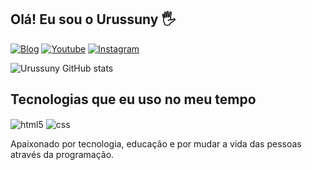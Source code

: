 ## Olá! Eu sou o Urussuny 🖐️

[![Blog](https://img.shields.io/website?label=urussunyninfo67.blogspot.com&style=for-the-badge&url=https://urussunyninfo67.blogspot.com/)](https://urussunyninfo67.blogspot.com)
[![Youtube](https://img.shields.io/badge/YouTube-FF0000?style=for-the-badge&logo=youtube&logoColor=white)](https://youtube.com/user/ni23melville)
[![Instagram](https://img.shields.io/badge/Instagram-E4405F?style=for-the-badge&logo=instagram&logoColor=white)](https://instagram.com/urusuny/)

![Urussuny GitHub stats](https://github-readme-stats.vercel.app/api?username=urussuny&show_icons=true&theme=merko)

## Tecnologias que eu uso no meu tempo

<div style="display: inline_block">
  <img align="center" alt="html5" src="https://img.shields.io/badge/HTML5-E34F26?style=for-the-badge&logo=html5&logoColor=white" />
  <img align="center" alt="css" src="https://img.shields.io/badge/CSS3-1572B6?style=for-the-badge&logo=css3&logoColor=white" />
  
  Apaixonado por tecnologia, educação e por mudar a vida das pessoas através da programação.

